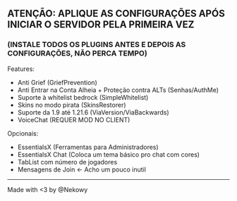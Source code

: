 ## ATENÇÃO: APLIQUE AS CONFIGURAÇÕES APÓS INICIAR O SERVIDOR PELA PRIMEIRA VEZ
### (INSTALE TODOS OS PLUGINS ANTES E DEPOIS AS CONFIGURAÇÕES, NÃO PERCA TEMPO)

Features:
- Anti Grief (GriefPrevention)
- Anti Entrar na Conta Alheia + Proteção contra ALTs (Senhas/AuthMe)
- Suporte à whitelist bedrock (SimpleWhitelist)
- Skins no modo pirata (SkinsRestorer)
- Suporte da 1.9 até 1.21.6 (ViaVersion/ViaBackwards)
- VoiceChat (REQUER MOD NO CLIENT)

Opcionais:
- EssentialsX (Ferramentas para Administradores)
- EssentialsX Chat (Coloca um tema básico pro chat com cores)
- TabList com número de jogadores
- Mensagens de Join <- Acho um pouco inutil

---

Made with <3 by @Nekowy
